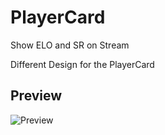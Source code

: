 # PlayerCard
Show ELO and SR on Stream

Different Design for the PlayerCard

## Preview
![Preview](https://i.imgur.com/wRP4hg6.png)
